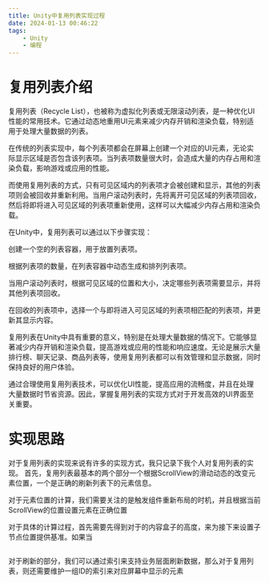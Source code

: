 ```yaml
---
title: Unity中复用列表实现过程
date: 2024-01-13 00:46:22
tags:
    - Unity
    - 编程
---
```

# 复用列表介绍
复用列表（Recycle List），也被称为虚拟化列表或无限滚动列表，是一种优化UI性能的常用技术。它通过动态地重用UI元素来减少内存开销和渲染负载，特别适用于处理大量数据的列表。

在传统的列表实现中，每个列表项都会在屏幕上创建一个对应的UI元素，无论实际显示区域是否包含该列表项。当列表项数量很大时，会造成大量的内存占用和渲染负载，影响游戏或应用的性能。

而使用复用列表的方式，只有可见区域内的列表项才会被创建和显示，其他的列表项则会被回收并重新利用。当用户滚动列表时，先将离开可见区域的列表项回收，然后将即将进入可见区域的列表项重新使用，这样可以大幅减少内存占用和渲染负载。

在Unity中，复用列表可以通过以下步骤实现：

创建一个空的列表容器，用于放置列表项。

根据列表项的数量，在列表容器中动态生成和排列列表项。

当用户滚动列表时，根据可见区域的位置和大小，决定哪些列表项需要显示，并将其他列表项回收。

在回收的列表项中，选择一个与即将进入可见区域的列表项相匹配的列表项，并更新其显示内容。

复用列表在Unity中具有重要的意义，特别是在处理大量数据的情况下。它能够显著减少内存开销和渲染负载，提高游戏或应用的性能和响应速度。无论是展示大量排行榜、聊天记录、商品列表等，使用复用列表都可以有效管理和显示数据，同时保持良好的用户体验。

通过合理使用复用列表技术，可以优化UI性能，提高应用的流畅度，并且在处理大量数据时节省资源。因此，掌握复用列表的实现方式对于开发高效的UI界面至关重要。

# 实现思路
对于复用列表的实现来说有许多的实现方式，我只记录下我个人对复用列表的实现。
首先，复用列表最基本的两个部分一个根据ScrollView的滑动动态的改变元素位置，一个是正确的刷新列表下的元素信息。

对于元素位置的计算，我们需要关注的是触发组件重新布局的时机，并且根据当前ScrollView的位置设置元素在正确位置

对于具体的计算过程，首先需要先得到对于的内容盒子的高度，来为接下来设置子节点位置提供基准。如果当 

~~~
~~~

对于刷新的部分，我们可以通过索引来支持业务层面刷新数据，那么对于复用列表，则还需要维护一组ID的索引来对应屏幕中显示的元素
~~~
~~~
